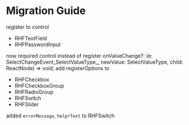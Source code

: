 # Migration Guide

register to control

- RHFTextField
- RHFPasswordInput

now required control instead of register
  onValueChange?: (e: SelectChangeEvent_SelectValueType_, newValue: SelectValueType, child: ReactNode) => void;
add registerOptions to
- RHFCheckbox
- RHFCheckboxGroup
- RHFRadioGroup
- RHFSwitch
- RHFSlider

added `errorMessage`, `helprText` to RHFSwitch